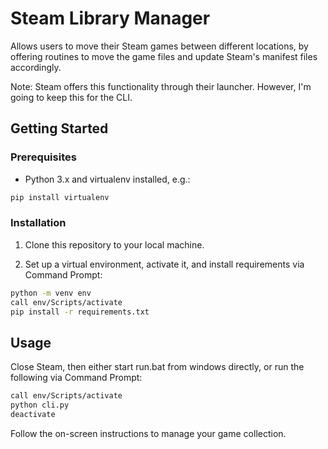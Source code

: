 # Steam Library Manager

Allows users to move their Steam games between different locations, by offering routines to move the game files
and update Steam's manifest files accordingly.

Note: Steam offers this functionality through their launcher. However, I'm going to keep this for the CLI.

## Getting Started

### Prerequisites

- Python 3.x and virtualenv installed, e.g.:

```bash
pip install virtualenv
```

### Installation

1. Clone this repository to your local machine.

2. Set up a virtual environment, activate it, and install requirements via Command Prompt:

```bash
python -m venv env
call env/Scripts/activate
pip install -r requirements.txt
```

## Usage

Close Steam, then either start run.bat from windows directly, or run the following via Command Prompt:

```bash
call env/Scripts/activate
python cli.py
deactivate
```

Follow the on-screen instructions to manage your game collection.
